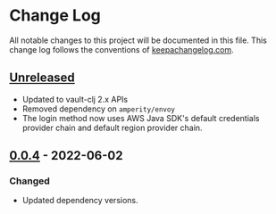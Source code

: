 Change Log
==========

All notable changes to this project will be documented in this file.
This change log follows the conventions of [keepachangelog.com](http://keepachangelog.com/).

## [Unreleased]

* Updated to vault-clj 2.x APIs
* Removed dependency on `amperity/envoy`
* The login method now uses AWS Java SDK's default credentials provider chain and
  default region provider chain.

## [0.0.4] - 2022-06-02

### Changed
- Updated dependency versions.


[Unreleased]: https://github.com/amperity/vault-clj/compare/0.0.4...HEAD
[0.0.4]: https://github.com/amperity/vault-clj/compare/0.0.2...0.0.4
[0.0.2]: https://github.com/amperity/vault-clj/releases/tag/0.0.2
